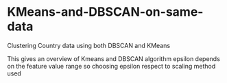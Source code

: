 # KMeans-and-DBSCAN-on-same-data
Clustering Country data using both DBSCAN and KMeans

This gives an overview of Kmeans and DBSCAN algorithm
epsilon depends on the feature value range so choosing epsilon respect to scaling method used
